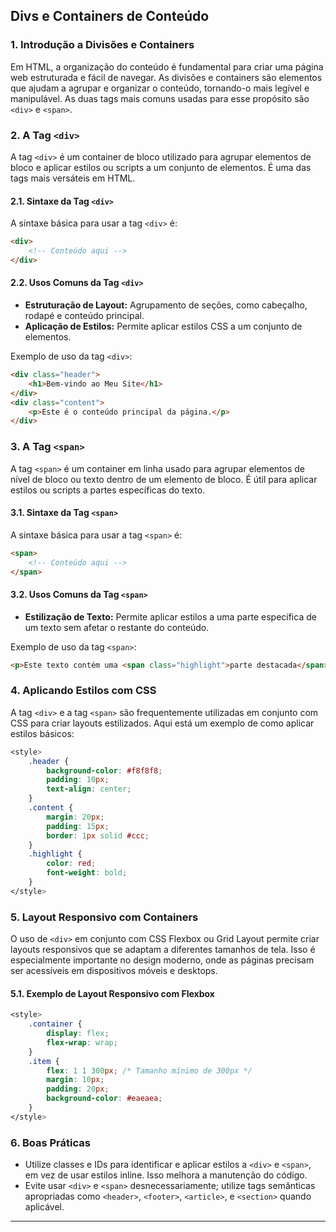
## **Divs e Containers de Conteúdo**

### **1. Introdução a Divisões e Containers**
Em HTML, a organização do conteúdo é fundamental para criar uma página web estruturada e fácil de navegar. As divisões e containers são elementos que ajudam a agrupar e organizar o conteúdo, tornando-o mais legível e manipulável. As duas tags mais comuns usadas para esse propósito são `<div>` e `<span>`.

### **2. A Tag `<div>`**
A tag `<div>` é um container de bloco utilizado para agrupar elementos de bloco e aplicar estilos ou scripts a um conjunto de elementos. É uma das tags mais versáteis em HTML.

#### **2.1. Sintaxe da Tag `<div>`**
A sintaxe básica para usar a tag `<div>` é:

```html
<div>
    <!-- Conteúdo aqui -->
</div>
```

#### **2.2. Usos Comuns da Tag `<div>`**
- **Estruturação de Layout:** Agrupamento de seções, como cabeçalho, rodapé e conteúdo principal.
- **Aplicação de Estilos:** Permite aplicar estilos CSS a um conjunto de elementos.

Exemplo de uso da tag `<div>`:

```html
<div class="header">
    <h1>Bem-vindo ao Meu Site</h1>
</div>
<div class="content">
    <p>Este é o conteúdo principal da página.</p>
</div>
```

### **3. A Tag `<span>`**
A tag `<span>` é um container em linha usado para agrupar elementos de nível de bloco ou texto dentro de um elemento de bloco. É útil para aplicar estilos ou scripts a partes específicas do texto.

#### **3.1. Sintaxe da Tag `<span>`**
A sintaxe básica para usar a tag `<span>` é:

```html
<span>
    <!-- Conteúdo aqui -->
</span>
```

#### **3.2. Usos Comuns da Tag `<span>`**
- **Estilização de Texto:** Permite aplicar estilos a uma parte específica de um texto sem afetar o restante do conteúdo.
  
Exemplo de uso da tag `<span>`:

```html
<p>Este texto contém uma <span class="highlight">parte destacada</span> que é importante.</p>
```

### **4. Aplicando Estilos com CSS**
A tag `<div>` e a tag `<span>` são frequentemente utilizadas em conjunto com CSS para criar layouts estilizados. Aqui está um exemplo de como aplicar estilos básicos:

```css
<style>
    .header {
        background-color: #f8f8f8;
        padding: 10px;
        text-align: center;
    }
    .content {
        margin: 20px;
        padding: 15px;
        border: 1px solid #ccc;
    }
    .highlight {
        color: red;
        font-weight: bold;
    }
</style>
```

### **5. Layout Responsivo com Containers**
O uso de `<div>` em conjunto com CSS Flexbox ou Grid Layout permite criar layouts responsivos que se adaptam a diferentes tamanhos de tela. Isso é especialmente importante no design moderno, onde as páginas precisam ser acessíveis em dispositivos móveis e desktops.

#### **5.1. Exemplo de Layout Responsivo com Flexbox**
```css
<style>
    .container {
        display: flex;
        flex-wrap: wrap;
    }
    .item {
        flex: 1 1 300px; /* Tamanho mínimo de 300px */
        margin: 10px;
        padding: 20px;
        background-color: #eaeaea;
    }
</style>
```

### **6. Boas Práticas**
- Utilize classes e IDs para identificar e aplicar estilos a `<div>` e `<span>`, em vez de usar estilos inline. Isso melhora a manutenção do código.
- Evite usar `<div>` e `<span>` desnecessariamente; utilize tags semânticas apropriadas como `<header>`, `<footer>`, `<article>`, e `<section>` quando aplicável.

---